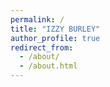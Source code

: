 ```yaml
---
permalink: /
title: "IZZY BURLEY"
author_profile: true
redirect_from: 
  - /about/
  - /about.html
---
```


